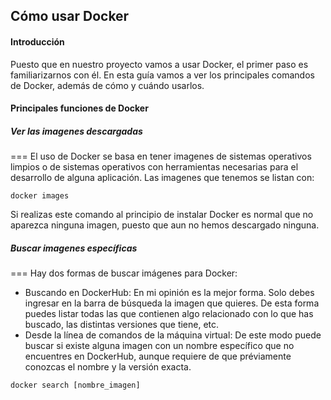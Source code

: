 ## Cómo usar Docker

#### Introducción
Puesto que en nuestro proyecto vamos a usar Docker, el primer paso es familiarizarnos con él. En esta guía vamos a ver los principales comandos de Docker, además de cómo y cuándo usarlos.

#### Principales funciones de Docker

##### Ver las imagenes descargadas
===
El uso de Docker se basa en tener imagenes de sistemas operativos limpios o de sistemas operativos con herramientas necesarias para el desarrollo de alguna aplicación. Las imagenes que tenemos se listan con:
~~~
docker images
~~~
Si realizas este comando al principio de instalar Docker es normal que no aparezca ninguna imagen, puesto que aun no hemos descargado ninguna.

##### Buscar imagenes específicas
===
Hay dos formas de buscar imágenes para Docker:
- Buscando en DockerHub: En mi opinión es la mejor forma. Solo debes ingresar en la barra de búsqueda la imagen que quieres. De esta forma puedes listar todas las que contienen algo relacionado con lo que has buscado, las distintas versiones que tiene, etc.
- Desde la línea de comandos de la máquina virtual: De este modo puede buscar si existe alguna imagen con un nombre específico que no encuentres en DockerHub, aunque requiere de que préviamente conozcas el nombre y la versión exacta.
~~~
docker search [nombre_imagen]
~~~
